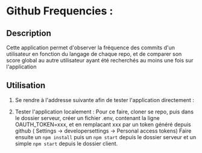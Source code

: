 # Github Frequencies :

## Description 
Cette application permet d'observer la fréquence des commits d'un utilisateur en fonction du langage de chaque repo, et de comparer son score global au autre utilisateur ayant été recherchés au moins une fois sur l'application

## Utilisation 

1. Se rendre à l'addresse suivante afin de tester l'application directement :

2. Tester l'application localement : 
Pour ce faire, cloner se repo, puis dans le dossier serveur, créer un fichier .env, contenant la ligne OAUTH_TOKEN=xxx, et en remplacant xxx par un token généré depuis github ( Settings -> developersettings -> Personal access tokens) 
Faire ensuite un `npm install` puis un `npm start` depuis le dossier serveur et un simple `npm start` depuis le dossier client.
